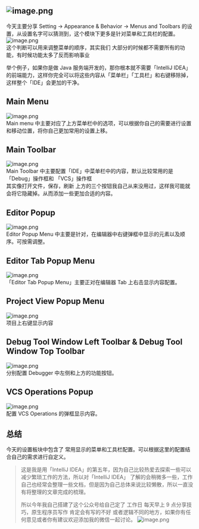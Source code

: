 ## ![image.png](./images/menus-and-tools/32885933c4f6c4ad42a846c0450054d4.png)
今天主要分享 Setting -> Appearance & Behavior -> Menus and Toolbars 的设置，从设置名字可以猜测到，这个模块下更多是针对菜单和工具栏的配置。<br />![image.png](./images/menus-and-tools/358d5256b2e139b6b1ecb6186ec1c669.png)<br />这个判断可以用来调整菜单的顺序，其实我们 大部分的时候都不需要所有的功能，有时候功能太多了反而影响事业

举个例子，如果你是做 Java 服务端开发的，那你根本就不需要「IntelliJ IDEA」 的前端能力，这样你完全可以将这些内容从「菜单栏」「工具栏」和右键移除掉，这样整个「IDE」会更加的干净。
## Main Menu
![image.png](./images/menus-and-tools/4319e0f428be72fcbe1de9dbd2fb44ef.png)<br />Main menu 中主要对应了上方菜单栏中的选项，可以根据你自己的需要进行设置和移动位置，将你自己更加常用的设置上移。

## Main Toolbar
![image.png](./images/menus-and-tools/8a8d19ee3dc5d8883540d651a0f2ead1.png)<br />Main Toolbar 中主要配置「IDE」中菜单栏中的内容，默认比较常用的是「Debug」操作框和 「VCS」操作框<br />其实像打开文件，保存，刷新 上方的三个按钮我自己从来没用过，这样我可能就会将它隐藏掉。从而添加一些更加合适的内容。

## Editor Popup
![image.png](./images/menus-and-tools/f1d2e32ca1134fcd488b1056ef57c7c0.png)<br />Editor Popup Menu 中主要是针对，在编辑器中右键弹框中显示的元素以及顺序。可按需调整。



## Editor Tab Popup Menu
![image.png](./images/menus-and-tools/63fd9f26c4cd807b75ef39dd7aa8f3eb.png)<br />「Editor Tab Popup Menu」主要正对在编辑器 Tab 上右击显示内容配置。

## Project View Popup Menu
![image.png](./images/menus-and-tools/d64235ad7b96faf45aa176950ad994c1.png)<br />项目上右键显示内容

## Debug Tool Window Left Toolbar & Debug Tool Window Top Toolbar
![image.png](./images/menus-and-tools/0b7269c29caad0a911b83c5f8cafb56d.png)<br />分别配置 Debugger 中左侧和上方的功能按钮。

## VCS Operations Popup
![image.png](./images/menus-and-tools/ba215f8fd13837a64c3c0097f6c9db51.png)<br />配置 VCS Operations  的弹框显示内容。

## 总结
今天的设置板块中包含了 常用显示的菜单和工具栏配置。可以根据这里的配置结合自己的需求进行自定义。


> 这是我是用「IntelliJ IDEA」的第五年，因为自己比较热爱去探索一些可以减少繁琐工作的方法，所以对「IntelliJ IDEA」 了解的会稍微多一些，工作 自己也经常会整理一些文档，但是因为自己总体来说比较懒散，所以一直没有将整理的文章完成的梳理。
> 
> 所以今年我自己搭建了这个公众号给自己定了 工作日 每天早上 9 点分享技巧，原生程序员写作 肯定会有写的不好 或者逻辑不同的地方，如果你有任何意见或者你有建议欢迎添加我的微信一起讨论。
> ![image.png](./images/menus-and-tools/29a4c42754e328e2cb5c9016b4edd616.png)
> 